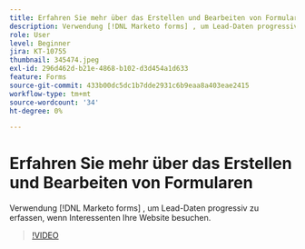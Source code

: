 ```yaml
---
title: Erfahren Sie mehr über das Erstellen und Bearbeiten von Formularen
description: Verwendung [!DNL Marketo forms] , um Lead-Daten progressiv zu erfassen, wenn Interessenten Ihre Website besuchen.
role: User
level: Beginner
jira: KT-10755
thumbnail: 345474.jpeg
exl-id: 296d462d-b21e-4868-b102-d3d454a1d633
feature: Forms
source-git-commit: 433b00dc5dc1b7dde2931c6b9eaa8a403eae2415
workflow-type: tm+mt
source-wordcount: '34'
ht-degree: 0%

---
```


# Erfahren Sie mehr über das Erstellen und Bearbeiten von Formularen

Verwendung [!DNL Marketo forms] , um Lead-Daten progressiv zu erfassen, wenn Interessenten Ihre Website besuchen.

>[!VIDEO](https://video.tv.adobe.com/v/345474/?quality=12&learn=on)
